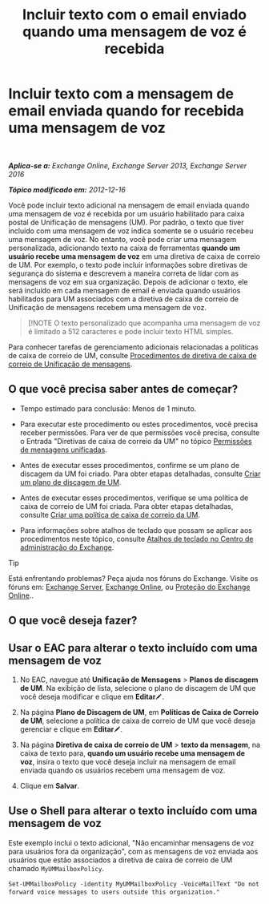 ﻿---
title: 'Incluir texto com o email enviado quando uma mensagem de voz é recebida'
TOCTitle: Incluir texto com a mensagem de email enviada quando for recebida uma mensagem de voz
ms:assetid: b2eec29c-e5eb-4263-80d8-0b9813dd56dc
ms:mtpsurl: https://technet.microsoft.com/pt-br/library/Bb201718(v=EXCHG.150)
ms:contentKeyID: 51407896
ms.date: 05/22/2018
mtps_version: v=EXCHG.150
ms.translationtype: MT
---

# Incluir texto com a mensagem de email enviada quando for recebida uma mensagem de voz

 

_**Aplica-se a:** Exchange Online, Exchange Server 2013, Exchange Server 2016_

_**Tópico modificado em:** 2012-12-16_

Você pode incluir texto adicional na mensagem de email enviada quando uma mensagem de voz é recebida por um usuário habilitado para caixa postal de Unificação de mensagens (UM). Por padrão, o texto que tiver incluído com uma mensagem de voz indica somente se o usuário recebeu uma mensagem de voz. No entanto, você pode criar uma mensagem personalizada, adicionando texto na caixa de ferramentas **quando um usuário recebe uma mensagem de voz** em uma diretiva de caixa de correio de UM. Por exemplo, o texto pode incluir informações sobre diretivas de segurança do sistema e descrevem a maneira correta de lidar com as mensagens de voz em sua organização. Depois de adicionar o texto, ele será incluído em cada mensagem de email é enviada quando usuários habilitados para UM associados com a diretiva de caixa de correio de Unificação de mensagens recebem uma mensagem de voz.


> [!NOTE
> O texto personalizado que acompanha uma mensagem de voz é limitado a 512 caracteres e pode incluir texto HTML simples.



Para conhecer tarefas de gerenciamento adicionais relacionadas a políticas de caixa de correio de UM, consulte [Procedimentos de diretiva de caixa de correio de Unificação de mensagens](https://docs.microsoft.com/pt-br/exchange/voice-mail-unified-messaging/set-up-voice-mail/um-mailbox-policy-procedures).

## O que você precisa saber antes de começar?

  - Tempo estimado para conclusão: Menos de 1 minuto.

  - Para executar este procedimento ou estes procedimentos, você precisa receber permissões. Para ver de que permissões você precisa, consulte o Entrada "Diretivas de caixa de correio da UM" no tópico [Permissões de mensagens unificadas](unified-messaging-permissions-exchange-2013-help.md).

  - Antes de executar esses procedimentos, confirme se um plano de discagem da UM foi criado. Para obter etapas detalhadas, consulte [Criar um plano de discagem de UM](create-a-um-dial-plan-exchange-2013-help.md).

  - Antes de executar esses procedimentos, verifique se uma política de caixa de correio de UM foi criada. Para obter etapas detalhadas, consulte [Criar uma política de caixa de correio da UM](create-a-um-mailbox-policy-exchange-2013-help.md).

  - Para informações sobre atalhos de teclado que possam se aplicar aos procedimentos neste tópico, consulte [Atalhos de teclado no Centro de administração do Exchange](keyboard-shortcuts-in-the-exchange-admin-center-exchange-online-protection-help.md).


> [!TIP]
> Está enfrentando problemas? Peça ajuda nos fóruns do Exchange. Visite os fóruns em: <A href="https://go.microsoft.com/fwlink/p/?linkid=60612">Exchange Server</A>, <A href="https://go.microsoft.com/fwlink/p/?linkid=267542">Exchange Online</A>, ou <A href="https://go.microsoft.com/fwlink/p/?linkid=285351">Proteção do Exchange Online</A>..



## O que você deseja fazer?

## Usar o EAC para alterar o texto incluído com uma mensagem de voz

1.  No EAC, navegue até **Unificação de Mensagens** \> **Planos de discagem de UM**. Na exibição de lista, selecione o plano de discagem de UM que você deseja modificar e clique em **Editar**![Ícone de edição](images/JJ218640.6f53ccb2-1f13-4c02-bea0-30690e6ea71d(EXCHG.150).gif "Ícone de edição").

2.  Na página **Plano de Discagem de UM**, em **Políticas de Caixa de Correio de UM**, selecione a política de caixa de correio de UM que você deseja gerenciar e clique em **Editar**![Ícone de edição](images/JJ218640.6f53ccb2-1f13-4c02-bea0-30690e6ea71d(EXCHG.150).gif "Ícone de edição").

3.  Na página **Diretiva de caixa de correio de UM** \> **texto da mensagem**, na caixa de texto para, **quando um usuário recebe uma mensagem de voz**, insira o texto que você deseja incluir na mensagem de email enviada quando os usuários recebem uma mensagem de voz.

4.  Clique em **Salvar**.

## Use o Shell para alterar o texto incluído com uma mensagem de voz

Este exemplo inclui o texto adicional, "Não encaminhar mensagens de voz para usuários fora da organização", com as mensagens de voz enviada aos usuários que estão associados a diretiva de caixa de correio de UM chamado `MyUMMailboxPolicy`.

    Set-UMMailboxPolicy -identity MyUMMailboxPolicy -VoiceMailText "Do not forward voice messages to users outside this organization."


